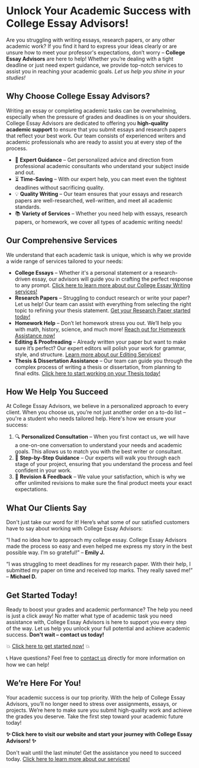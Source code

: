 # Unlock Your Academic Success with College Essay Advisors!

Are you struggling with writing essays, research papers, or any other academic work? If you find it hard to express your ideas clearly or are unsure how to meet your professor's expectations, don’t worry – **College Essay Advisors** are here to help! Whether you’re dealing with a tight deadline or just need expert guidance, we provide top-notch services to assist you in reaching your academic goals. _Let us help you shine in your studies!_

## Why Choose College Essay Advisors?

Writing an essay or completing academic tasks can be overwhelming, especially when the pressure of grades and deadlines is on your shoulders. College Essay Advisors are dedicated to offering you **high-quality academic support** to ensure that you submit essays and research papers that reflect your best work. Our team consists of experienced writers and academic professionals who are ready to assist you at every step of the process.

- 🔑 **Expert Guidance** – Get personalized advice and direction from professional academic consultants who understand your subject inside and out.
- ⏳ **Time-Saving** – With our expert help, you can meet even the tightest deadlines without sacrificing quality.
- 💡 **Quality Writing** – Our team ensures that your essays and research papers are well-researched, well-written, and meet all academic standards.
- 📚 **Variety of Services** – Whether you need help with essays, research papers, or homework, we cover all types of academic writing needs!

## Our Comprehensive Services

We understand that each academic task is unique, which is why we provide a wide range of services tailored to your needs:

- **College Essays** – Whether it's a personal statement or a research-driven essay, our advisors will guide you in crafting the perfect response to any prompt. [Click here to learn more about our College Essay Writing services!](https://tinyurl.com/topessay?keyword=college+essay+advisors)
- **Research Papers** – Struggling to conduct research or write your paper? Let us help! Our team can assist with everything from selecting the right topic to refining your thesis statement. [Get your Research Paper started today!](https://tinyurl.com/topessay?keyword=college+essay+advisors)
- **Homework Help** – Don’t let homework stress you out. We’ll help you with math, history, science, and much more! [Reach out for Homework Assistance now!](https://tinyurl.com/topessay?keyword=college+essay+advisors)
- **Editing & Proofreading** – Already written your paper but want to make sure it’s perfect? Our expert editors will polish your work for grammar, style, and structure. [Learn more about our Editing Services!](https://tinyurl.com/topessay?keyword=college+essay+advisors)
- **Thesis & Dissertation Assistance** – Our team can guide you through the complex process of writing a thesis or dissertation, from planning to final edits. [Click here to start working on your Thesis today!](https://tinyurl.com/topessay?keyword=college+essay+advisors)

## How We Help You Succeed

At College Essay Advisors, we believe in a personalized approach to every client. When you choose us, you’re not just another order on a to-do list – you're a student who needs tailored help. Here's how we ensure your success:

1. 🔍 **Personalized Consultation** – When you first contact us, we will have a one-on-one conversation to understand your needs and academic goals. This allows us to match you with the best writer or consultant.
2. 📝 **Step-by-Step Guidance** – Our experts will walk you through each stage of your project, ensuring that you understand the process and feel confident in your work.
3. 💯 **Revision & Feedback** – We value your satisfaction, which is why we offer unlimited revisions to make sure the final product meets your exact expectations.

## What Our Clients Say

Don't just take our word for it! Here’s what some of our satisfied customers have to say about working with College Essay Advisors:

“I had no idea how to approach my college essay. College Essay Advisors made the process so easy and even helped me express my story in the best possible way. I’m so grateful!” – **Emily J.**

“I was struggling to meet deadlines for my research paper. With their help, I submitted my paper on time and received top marks. They really saved me!” – **Michael D.**

## Get Started Today!

Ready to boost your grades and academic performance? The help you need is just a click away! No matter what type of academic task you need assistance with, College Essay Advisors is here to support you every step of the way. Let us help you unlock your full potential and achieve academic success. **Don't wait – contact us today!**

💥 [Click here to get started now!](https://tinyurl.com/topessay?keyword=college+essay+advisors) 💥

📞 Have questions? Feel free to [contact us](https://tinyurl.com/topessay?keyword=college+essay+advisors) directly for more information on how we can help!

## We’re Here For You!

Your academic success is our top priority. With the help of College Essay Advisors, you’ll no longer need to stress over assignments, essays, or projects. We’re here to make sure you submit high-quality work and achieve the grades you deserve. Take the first step toward your academic future today!

**✨ Click here to visit our website and start your journey with College Essay Advisors! ✨**

Don't wait until the last minute! Get the assistance you need to succeed today. [Click here to learn more about our services!](https://tinyurl.com/topessay?keyword=college+essay+advisors)
